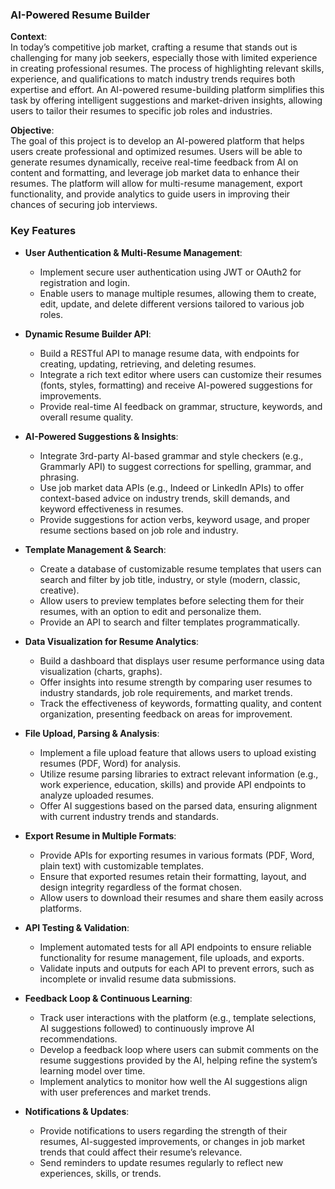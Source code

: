 ### **AI-Powered Resume Builder**

**Context**:  
In today’s competitive job market, crafting a resume that stands out is challenging for many job seekers, especially those with limited experience in creating professional resumes. The process of highlighting relevant skills, experience, and qualifications to match industry trends requires both expertise and effort. An AI-powered resume-building platform simplifies this task by offering intelligent suggestions and market-driven insights, allowing users to tailor their resumes to specific job roles and industries.

**Objective**:  
The goal of this project is to develop an AI-powered platform that helps users create professional and optimized resumes. Users will be able to generate resumes dynamically, receive real-time feedback from AI on content and formatting, and leverage job market data to enhance their resumes. The platform will allow for multi-resume management, export functionality, and provide analytics to guide users in improving their chances of securing job interviews.

### **Key Features**

- **User Authentication & Multi-Resume Management**:  
  - Implement secure user authentication using JWT or OAuth2 for registration and login.
  - Enable users to manage multiple resumes, allowing them to create, edit, update, and delete different versions tailored to various job roles.

- **Dynamic Resume Builder API**:  
  - Build a RESTful API to manage resume data, with endpoints for creating, updating, retrieving, and deleting resumes.
  - Integrate a rich text editor where users can customize their resumes (fonts, styles, formatting) and receive AI-powered suggestions for improvements.
  - Provide real-time AI feedback on grammar, structure, keywords, and overall resume quality.

- **AI-Powered Suggestions & Insights**:  
  - Integrate 3rd-party AI-based grammar and style checkers (e.g., Grammarly API) to suggest corrections for spelling, grammar, and phrasing.
  - Use job market data APIs (e.g., Indeed or LinkedIn APIs) to offer context-based advice on industry trends, skill demands, and keyword effectiveness in resumes.
  - Provide suggestions for action verbs, keyword usage, and proper resume sections based on job role and industry.

- **Template Management & Search**:  
  - Create a database of customizable resume templates that users can search and filter by job title, industry, or style (modern, classic, creative).
  - Allow users to preview templates before selecting them for their resumes, with an option to edit and personalize them.
  - Provide an API to search and filter templates programmatically.

- **Data Visualization for Resume Analytics**:  
  - Build a dashboard that displays user resume performance using data visualization (charts, graphs).
  - Offer insights into resume strength by comparing user resumes to industry standards, job role requirements, and market trends.
  - Track the effectiveness of keywords, formatting quality, and content organization, presenting feedback on areas for improvement.

- **File Upload, Parsing & Analysis**:  
  - Implement a file upload feature that allows users to upload existing resumes (PDF, Word) for analysis.
  - Utilize resume parsing libraries to extract relevant information (e.g., work experience, education, skills) and provide API endpoints to analyze uploaded resumes.
  - Offer AI suggestions based on the parsed data, ensuring alignment with current industry trends and standards.

- **Export Resume in Multiple Formats**:  
  - Provide APIs for exporting resumes in various formats (PDF, Word, plain text) with customizable templates.
  - Ensure that exported resumes retain their formatting, layout, and design integrity regardless of the format chosen.
  - Allow users to download their resumes and share them easily across platforms.

- **API Testing & Validation**:  
  - Implement automated tests for all API endpoints to ensure reliable functionality for resume management, file uploads, and exports.
  - Validate inputs and outputs for each API to prevent errors, such as incomplete or invalid resume data submissions.

- **Feedback Loop & Continuous Learning**:  
  - Track user interactions with the platform (e.g., template selections, AI suggestions followed) to continuously improve AI recommendations.
  - Develop a feedback loop where users can submit comments on the resume suggestions provided by the AI, helping refine the system’s learning model over time.
  - Implement analytics to monitor how well the AI suggestions align with user preferences and market trends.

- **Notifications & Updates**:  
  - Provide notifications to users regarding the strength of their resumes, AI-suggested improvements, or changes in job market trends that could affect their resume’s relevance.
  - Send reminders to update resumes regularly to reflect new experiences, skills, or trends.
